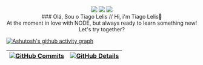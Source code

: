 <div align = center> 
   <a href = "mailto:lelistiago2@gmail.com"><img src="https://img.shields.io/badge/-Gmail-%23333?style=for-the-badge&logo=gmail&logoColor=black" target="_blank"></a>
  <a href="https://www.linkedin.com/in/tiago-lelis-240286161/" target="_blank"><img src="https://img.shields.io/badge/-LinkedIn-%230077B5?style=for-the-badge&logo=linkedin&logoColor=black" target="_blank"></a>  <a href="https://instagram.com/tiagolelis" target="_blank"><img src="https://img.shields.io/badge/-Instagram-%23E4405F?style=for-the-badge&logo=instagram&logoColor=black" target="_blank"></a>
</div>

<div align = center>
### Olá, Sou o Tiago Lelis // Hi, i'm Tiago Lelis👋
</div>

<div align = center>
   At the moment in love with NODE, but always ready to learn something new! Let's try together?
</div>

  

  

  
  [![Ashutosh's github activity graph](https://github-readme-activity-graph.cyclic.app/graph?username=magura13&bg_color=black&color=bd93f9&line=bd93f9&point=f1f5f9&area=true&hide_border=true)](https://github.com/magura13/github-readme-activity-graph)

 | [![GitHub Commits](http://github-profile-summary-cards.vercel.app/api/cards/productive-time?username=magura13&theme=dark&utcOffset=-3)](https://github.com/vn7n24fzkq/github-profile-summary-cards) | [![GitHub Details](http://github-profile-summary-cards.vercel.app/api/cards/profile-details?username=magura13&theme=dark)](https://github.com/vn7n24fzkq/github-profile-summary-cards) |  
 | ----------- | ----------- |
